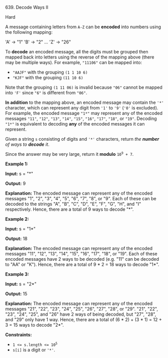 639\. Decode Ways II

Hard

A message containing letters from `A-Z` can be **encoded** into numbers using the following mapping:

'A' -> "1" 'B' -> "2" ... 'Z' -> "26"

To **decode** an encoded message, all the digits must be grouped then mapped back into letters using the reverse of the mapping above (there may be multiple ways). For example, `"11106"` can be mapped into:

*   `"AAJF"` with the grouping `(1 1 10 6)`
*   `"KJF"` with the grouping `(11 10 6)`

Note that the grouping `(1 11 06)` is invalid because `"06"` cannot be mapped into `'F'` since `"6"` is different from `"06"`.

**In addition** to the mapping above, an encoded message may contain the `'*'` character, which can represent any digit from `'1'` to `'9'` (`'0'` is excluded). For example, the encoded message `"1*"` may represent any of the encoded messages `"11"`, `"12"`, `"13"`, `"14"`, `"15"`, `"16"`, `"17"`, `"18"`, or `"19"`. Decoding `"1*"` is equivalent to decoding **any** of the encoded messages it can represent.

Given a string `s` consisting of digits and `'*'` characters, return _the **number** of ways to **decode** it_.

Since the answer may be very large, return it **modulo** <code>10<sup>9</sup> + 7</code>.

**Example 1:**

**Input:** s = "\*"

**Output:** 9

**Explanation:** The encoded message can represent any of the encoded messages "1", "2", "3", "4", "5", "6", "7", "8", or "9". Each of these can be decoded to the strings "A", "B", "C", "D", "E", "F", "G", "H", and "I" respectively. Hence, there are a total of 9 ways to decode "\*".

**Example 2:**

**Input:** s = "1\*"

**Output:** 18

**Explanation:** The encoded message can represent any of the encoded messages "11", "12", "13", "14", "15", "16", "17", "18", or "19". Each of these encoded messages have 2 ways to be decoded (e.g. "11" can be decoded to "AA" or "K"). Hence, there are a total of 9 \* 2 = 18 ways to decode "1\*".

**Example 3:**

**Input:** s = "2\*"

**Output:** 15

**Explanation:** The encoded message can represent any of the encoded messages "21", "22", "23", "24", "25", "26", "27", "28", or "29". "21", "22", "23", "24", "25", and "26" have 2 ways of being decoded, but "27", "28", and "29" only have 1 way. Hence, there are a total of (6 \* 2) + (3 \* 1) = 12 + 3 = 15 ways to decode "2\*".

**Constraints:**

*   <code>1 <= s.length <= 10<sup>5</sup></code>
*   `s[i]` is a digit or `'*'`.